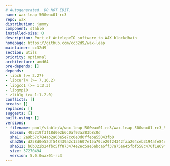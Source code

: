 ```yaml
---
# Autogenerated. DO NOT EDIT.
name: wax-leap-500wax01-rc3
repo: wax
distribution: jammy
component: stable
installed-size: 0
description: Port of AntelopeIO software to WAX blockchain
homepage: https://github.com/cc32d9/wax-leap
maintainer: cc32d9
section: utils
priority: optional
architecture: amd64
pre-depends: []
depends:
- libc6 (>= 2.27)
- libcurl4 (>= 7.16.2)
- libgcc1 (>= 1:3.3)
- libgmp10
- zlib1g (>= 1:1.2.0)
conflicts: []
breaks: []
replaces: []
suggests: []
built-using: []
versions:
- filename: pool/stable/w/wax-leap-500wax01-rc3/wax-leap-500wax01-rc3_5.0.0wax01-rc3-ubuntu-22.04_amd64.deb
  md5sum: 405219f3f18d0e2b6c0af93aa83b8c0d
  sha1: 2a9b57c784ab2a03e5e7cc0e0d0ffeba55043fb0
  sha256: d258d0e52df548439a2c135607e15a70ce20f24342faa264ceb3194afe84ef5c
  sha512: b6b322b24fbc5ff873474e2ec5ae5abca6ff37a75e645fbf558c470f1e69f658331d66ef0eda066f6444f66a772923119b713fcc133ffa6ae7f704201f0b2595
  size: 37270494
  version: 5.0.0wax01-rc3
---
```

